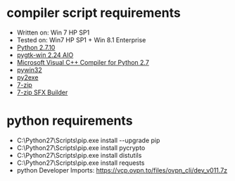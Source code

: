 # compiler script requirements
+ Written on: Win 7 HP SP1
+ Tested on: Win7 HP SP1 + Win 8.1 Enterprise
+ [Python 2.7.10](https://www.python.org/ftp/python/2.7.10/python-2.7.10.msi)
+ [pygtk-win 2.24 AIO](http://ftp.gnome.org/pub/GNOME/binaries/win32/pygtk/2.24/pygtk-all-in-one-2.24.2.win32-py2.7.msi)
+ [Microsoft Visual C++ Compiler for Python 2.7](http://www.microsoft.com/en-us/download/details.aspx?id=44266)
+ [pywin32](http://sourceforge.net/projects/pywin32/files/pywin32/Build%20219/pywin32-219.win32-py2.7.exe/download)
+ [py2exe](http://www.py2exe.org/)
+ [7-zip](http://7-zip.org)
+ [7-zip SFX Builder](http://sourceforge.net/projects/s-zipsfxbuilder/)

# python requirements
+ C:\Python27\Scripts\pip.exe install --upgrade pip
+ C:\Python27\Scripts\pip.exe install pycrypto
+ C:\Python27\Scripts\pip.exe install distutils
+ C:\Python27\Scripts\pip.exe install requests
+ python Developer Imports: https://vcp.ovpn.to/files/ovpn_cli/dev_v011.7z



